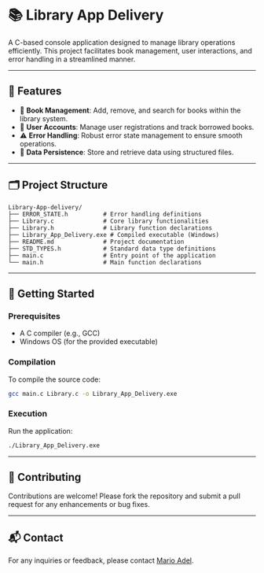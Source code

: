 
# 📚 Library App Delivery

A C-based console application designed to manage library operations efficiently. This project facilitates book management, user interactions, and error handling in a streamlined manner.

---

## 🧰 Features

- 📖 **Book Management**: Add, remove, and search for books within the library system.
- 👥 **User Accounts**: Manage user registrations and track borrowed books.
- ⚠️ **Error Handling**: Robust error state management to ensure smooth operations.
- 💾 **Data Persistence**: Store and retrieve data using structured files.

---

## 🗂️ Project Structure

```
Library-App-delivery/
├── ERROR_STATE.h          # Error handling definitions
├── Library.c              # Core library functionalities
├── Library.h              # Library function declarations
├── Library_App_Delivery.exe # Compiled executable (Windows)
├── README.md              # Project documentation
├── STD_TYPES.h            # Standard data type definitions
├── main.c                 # Entry point of the application
└── main.h                 # Main function declarations
```

---

## 🚀 Getting Started

### Prerequisites

- A C compiler (e.g., GCC)
- Windows OS (for the provided executable)

### Compilation

To compile the source code:

```bash
gcc main.c Library.c -o Library_App_Delivery.exe
```

### Execution

Run the application:

```bash
./Library_App_Delivery.exe
```

---

## 🤝 Contributing

Contributions are welcome! Please fork the repository and submit a pull request for any enhancements or bug fixes.

---

## 📬 Contact

For any inquiries or feedback, please contact [Mario Adel](https://github.com/rioadel).
